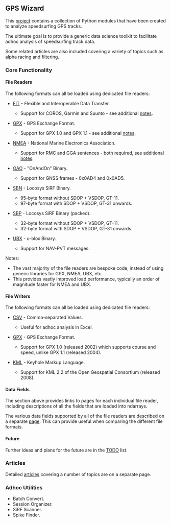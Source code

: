 ## GPS Wizard

This [project](https://github.com/Logiqx/gps-wizard) contains a collection of Python modules that have been created to analyze speedsurfing GPS tracks.

The ultimate goal is to provide a generic data science toolkit to facilitate adhoc analysis of speedsurfing track data.

Some related articles are also included covering a variety of topics such as alpha racing and filtering.



### Core Functionality

#### File Readers

The following formats can all be loaded using dedicated file readers:

- [FIT](formats/fit.md) - Flexible and Interoperable Data Transfer.
  - Support for COROS, Garmin and Suunto - see additional [notes](fit.md).

- [GPX](formats/gpx.md) - GPS Exchange Format.
  - Support for GPX 1.0 and GPX 1.1 - see additional [notes](gpx/README.md).

- [NMEA](formats/nmea.md) - National Marine Electronics Association.
  - Support for RMC and GGA sentences - both required, see additional [notes](nmea.md).
- [OAO](formats/oao.md) - "OnAndOn" Binary.
  - Support for GNSS frames - 0x0AD4 and 0x0AD5.
- [SBN](formats/sbn.md) - Locosys SiRF Binary.
  - 95-byte format without SDOP + VSDOP, GT-11.
  - 97-byte format with SDOP + VSDOP, GT-31 onwards.
- [SBP](formats/sbp.md) - Locosys SiRF Binary (packed).
  - 32-byte format without SDOP + VSDOP, GT-11.
  - 32-byte format with SDOP + VSDOP, GT-31 onwards.
- [UBX](formats/ubx.md) - u-blox Binary.
  - Support for NAV-PVT messages.

Notes:

- The vast majority of the file readers are bespoke code, instead of using generic libraries for GPX, NMEA, UBX, etc.
- This provides vastly improved load performance, typically an order of magnitude faster for NMEA and UBX.



#### File Writers

The following formats can all be loaded using dedicated file readers:

- [CSV](formats/csv.md) - Comma-separated Values.
  - Useful for adhoc analysis in Excel.

- [GPX](formats/gpx.md) - GPS Exchange Format.
  - Support for GPX 1.0 (released 2002) which supports course and speed, unlike GPX 1.1 (released 2004).
- [KML](formats/kml.md) - Keyhole Markup Language.
  - Support for KML 2.2 of the Open Geospatial Consortium (released 2008).



#### Data Fields

The section above provides links to pages for each individual file reader, including descriptions of all the fields that are loaded into ndarrays.

The various data fields supported by all of the file readers are described on a separate [page](data.md). This can provide useful when comparing the different file formats.



#### Future

Further ideas and plans for the future are in the [TODO](todo.md) list.



### Articles

Detailed [articles](articles.md) covering a number of topics are on a separate page.



### Adhoc Utilities

- Batch Convert.
- Session Organizer.
- SiRF Scanner.
- Spike Finder.
